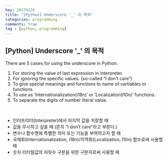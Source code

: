 ```yaml
---
key: 20170226
title: "[Python] Underscore '_' 의 목적"
categories: programming
comments: true
tag : [python, programming]
---
```




## [Python] Underscore '_' 의 목적

There are 5 cases for using the underscore in Python.

1. For storing the value of last expression in interpreter.
2. For ignoring the specific values. (so-called “I don’t care”)
3. To give special meanings and functions to name of vartiables or functions.
4. To use as ‘Internationalization(i18n)’ or ‘Localization(l10n)’ functions.
5. To separate the digits of number literal value.

<br/>

- 인터프리터(Interpreter)에서 마지막 값을 저장할 때
- 값을 무시하고 싶을 때 (흔히 “I don’t care”라고 부른다.)
- 변수나 함수명에 특별한 의미 또는 기능을 부여하고자 할 때
- 국제화(Internationalization, i18n)/지역화(Localization, l10n) 함수로써 사용할 때
- 숫자 리터럴값의 자릿수 구분을 위한 구분자로써 사용할 때

